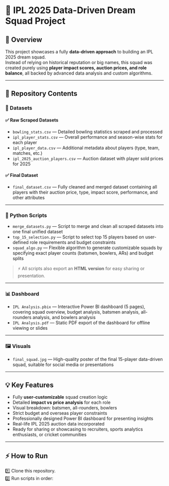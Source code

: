 # 🏏 IPL 2025 Data-Driven Dream Squad Project

## 📄 Overview

This project showcases a fully **data-driven approach** to building an IPL 2025 dream squad.  
Instead of relying on historical reputation or big names, this squad was created purely using **player impact scores, auction prices, and role balance**, all backed by advanced data analysis and custom algorithms.

---

## 📂 Repository Contents

### 📁 Datasets

#### ✅ Raw Scraped Datasets

- `bowling_stats.csv` — Detailed bowling statistics scraped and processed
- `ipl_player_stats.csv` — Overall performance and season-wise stats for each player
- `ipl_player_data.csv` — Additional metadata about players (type, team, matches, etc.)
- `ipl_2025_auction_players.csv` — Auction dataset with player sold prices for 2025

#### ✅ Final Dataset

- `final_dataset.csv` — Fully cleaned and merged dataset containing all players with their auction price, type, impact score, performance, and other attributes

---

### 🐍 Python Scripts

- `merge_datasets.py` — Script to merge and clean all scraped datasets into one final unified dataset
- `top_15_selection.py` — Script to select top 15 players based on user-defined role requirements and budget constraints
- `squad_algo.py` — Flexible algorithm to generate customizable squads by specifying exact player counts (batsmen, bowlers, ARs) and budget splits

> ⚡ All scripts also export an **HTML version** for easy sharing or presentation.

---

### 📊 Dashboard

- `IPL Analysis.pbix` — Interactive Power BI dashboard (5 pages), covering squad overview, budget analysis, batsmen analysis, all-rounders analysis, and bowlers analysis
- `IPL Analysis.pdf` — Static PDF export of the dashboard for offline viewing or slides

---

### 🖼️ Visuals

- `final_squad.jpg` — High-quality poster of the final 15-player data-driven squad, suitable for social media or presentations

---

## 💡 Key Features

- Fully **user-customizable** squad creation logic
- Detailed **impact vs price analysis** for each role
- Visual breakdown: batsmen, all-rounders, bowlers
- Strict budget and overseas player constraints
- Professionally designed Power BI dashboard for presenting insights
- Real-life IPL 2025 auction data incorporated
- Ready for sharing or showcasing to recruiters, sports analytics enthusiasts, or cricket communities

---

## ⚡ How to Run

1️⃣ Clone this repository.  
2️⃣ Run scripts in order:
